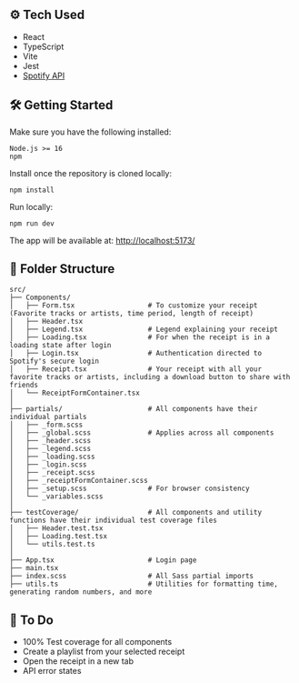 ## ⚙️ Tech Used

- React
- TypeScript
- Vite
- Jest
- [Spotify API](https://developer.spotify.com/documentation/web-api)

## 🛠️ Getting Started

Make sure you have the following installed:
```
Node.js >= 16
npm
```
Install once the repository is cloned locally:
```
npm install
```
Run locally:
```
npm run dev
```
The app will be available at: [http://localhost:5173/](http://localhost:5173/)

## 📁 Folder Structure

```
src/
├── Components/
│   ├── Form.tsx                  # To customize your receipt (Favorite tracks or artists, time period, length of receipt)
│   ├── Header.tsx
│   ├── Legend.tsx                # Legend explaining your receipt
│   ├── Loading.tsx               # For when the receipt is in a loading state after login
│   ├── Login.tsx                 # Authentication directed to Spotify's secure login
│   ├── Receipt.tsx               # Your receipt with all your favorite tracks or artists, including a download button to share with friends
│   └── ReceiptFormContainer.tsx
│
├── partials/                     # All components have their individual partials
│   ├── _form.scss
│   ├── _global.scss              # Applies across all components
│   ├── _header.scss
│   ├── _legend.scss
│   ├── _loading.scss
│   ├── _login.scss
│   ├── _receipt.scss
│   ├── _receiptFormContainer.scss
│   ├── _setup.scss               # For browser consistency 
│   └── _variables.scss
│
├── testCoverage/                 # All components and utility functions have their individual test coverage files
│   ├── Header.test.tsx        
│   ├── Loading.test.tsx
│   └── utils.test.ts
│
├── App.tsx                       # Login page
├── main.tsx
├── index.scss                    # All Sass partial imports 
├── utils.ts                      # Utilities for formatting time, generating random numbers, and more
```

## 💪 To Do

- 100% Test coverage for all components
- Create a playlist from your selected receipt
- Open the receipt in a new tab
- API error states
